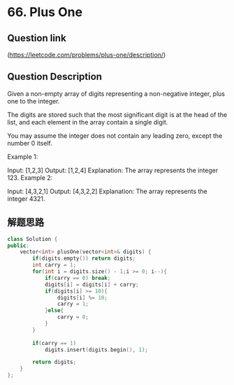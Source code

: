 # 66. Plus One

## Question link
(https://leetcode.com/problems/plus-one/description/)

## Question Description

Given a non-empty array of digits representing a non-negative integer, plus one to the integer.

The digits are stored such that the most significant digit is at the head of the list, and each element in the array contain a single digit.

You may assume the integer does not contain any leading zero, except the number 0 itself.

Example 1:

Input: [1,2,3]
Output: [1,2,4]
Explanation: The array represents the integer 123.
Example 2:

Input: [4,3,2,1]
Output: [4,3,2,2]
Explanation: The array represents the integer 4321.

## 解题思路

```c++
class Solution {
public:
    vector<int> plusOne(vector<int>& digits) {
        if(digits.empty()) return digits;
        int carry = 1;
        for(int i = digits.size() - 1;i >= 0; i--){
            if(carry == 0) break;
            digits[i] = digits[i] + carry;
            if(digits[i] >= 10){
                digits[i] %= 10;
                carry = 1;
            }else{
                carry = 0;
            }
        }
        
        if(carry == 1)
            digits.insert(digits.begin(), 1);

        return digits;
    }
};
```